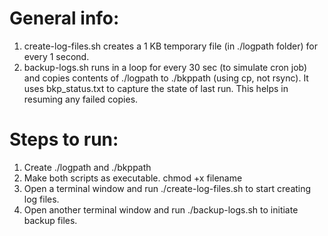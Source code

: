 
# General info:
1. create-log-files.sh creates a 1 KB temporary file (in ./logpath folder) for every 1 second.
2. backup-logs.sh runs in a loop for every 30 sec (to simulate cron job) and copies contents of ./logpath to ./bkppath (using cp, not rsync). It uses bkp_status.txt to capture the state of last run. This helps in resuming any failed copies.

# Steps to run:
1. Create ./logpath and ./bkppath
2. Make both scripts as executable. chmod +x filename
3. Open a terminal window and run ./create-log-files.sh to start creating log files.
4. Open another terminal window and run ./backup-logs.sh to initiate backup files.
